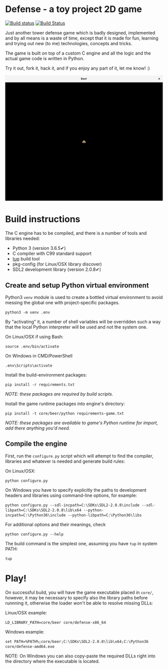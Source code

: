 Defense - a toy project 2D game
===============================
[![Build status](https://ci.appveyor.com/api/projects/status/kooq7i56g265xo9y?svg=true)](https://ci.appveyor.com/project/V0idExp/defense) [![Build Status](https://travis-ci.org/V0idExp/defense.svg?branch=master)](https://travis-ci.org/V0idExp/defense)

Just another tower defense game which is badly designed, implemented and by all
means is a waste of time, except that it is made for fun, learning and trying
out new (to me) technologies, concepts and tricks.

The game is built on top of a custom C engine and all the logic and the actual
game code is written in Python.

Try it out, fork it, hack it, and if you enjoy any part of it, let me know! :)

![latest screenshot](/screenshot.png?raw=true)


# Build instructions
The C engine has to be compiled, and there is a number of tools and libraries
needed:

* Python 3 (version 3.6.5✔)
* C compiler with C99 standard support
* [tup](http://gittup.org/tup/) build tool
* pkg-config (for Linux/OSX library discover)
* SDL2 development library (version 2.0.8✔)

## Create and setup Python virtual environment
Python3 `venv` module is used to create a bottled virtual environment to avoid
messing the global one with project-specific packages.

    python3 -m venv .env

By "activating" it, a number of shell variables will be overridden such a way
that the local Python interpreter will be used and not the system one.

On Linux/OSX if using Bash:

    source .env/bin/activate

On Windows in CMD/PowerShell

    .env\Scripts\activate

Install the build-environment packages:

    pip install -r requirements.txt

_NOTE: these packages are required by build scripts._

Install the game runtime packages into engine's directory:

    pip install -t core/beer/python requirements-game.txt

_NOTE: these packages are available to game's Python runtime for import, add
there anything you'd need._

## Compile the engine
First, run the `configure.py` script which will attempt to find the compiler,
libraries and whatever is needed and generate build rules:

On Linux/OSX:

    python configure.py

On Windows you have to specify explicitly the paths to development headers and
libraries using command-line options, for example:

    python configure.py --sdl-incpath=C:\SDKs\SDL2-2.0.8\include --sdl-libpath=C:\SDKs\SDL2-2.0.8\lib\x64 --python-incpath=C:\Python36\include --python-libpath=C:\Python36\libs

For additional options and their meanings, check

    python configure.py --help

The build command is the simplest one, assuming you have `tup` in system PATH:

    tup


# Play!
On successful build, you will have the game executable placed in `core/`,
however, it may be necessary to specify also the library paths before runnning
it, otherwise the loader won't be able to resolve missing DLLs:

Linux/OSX example:

    LD_LIBRARY_PATH=core/beer core/defense-x86_64

Windows example:

    set PATH=%PATH%;core/beer;C:\SDKs\SDL2-2.0.8\lib\x64;C:\Python36
    core/defense-amd64.exe

NOTE: On Windows you can also copy-paste the required DLLs right into the
directory where the executable is located.
